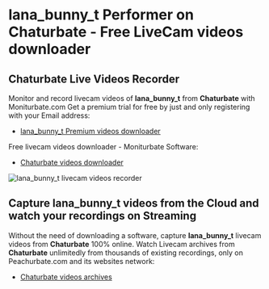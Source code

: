 # lana_bunny_t Performer on Chaturbate - Free LiveCam videos downloader

## Chaturbate Live Videos Recorder

Monitor and record livecam videos of **lana_bunny_t** from **Chaturbate** with Moniturbate.com
Get a premium trial for free by just and only registering with your Email address:
* [lana_bunny_t Premium videos downloader](https://moniturbate.com/request-demo-licence-key.html)

Free livecam videos downloader - Moniturbate Software:
* [Chaturbate videos downloader](https://moniturbate.com/moniturbate-download-software.html)

![lana_bunny_t livecam videos recorder](https://peachurnet.com/templates/moniturbate-software.png)


## Capture lana_bunny_t videos from the Cloud and watch your recordings on Streaming

Without the need of downloading a software, capture **lana_bunny_t** livecam videos from **Chaturbate** 100% online.
Watch Livecam archives from **Chaturbate** unlimitedly from thousands of existing recordings, only on Peachurbate.com and its websites network:
* [Chaturbate videos archives](https://peachurnet.com/)